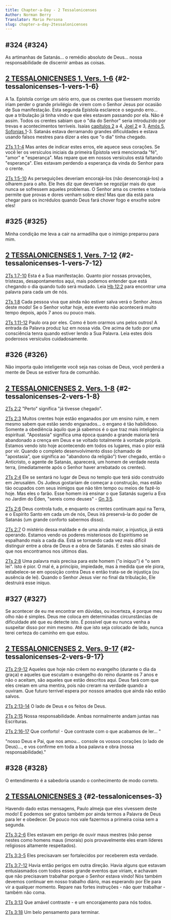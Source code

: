 ```yaml
---
title: Chapter-a-Day - 2 Tessalonicenses
Author: Norman Berry
Translator: Mario Persona
slug: chapter-a-day-2tessalonicenses
---
```


## #324 {#324}

As artimanhas de Satanás... o remédio absoluto de Deus... nossa responsabilidade de discernir ambas as coisas.

## [2 TESSALONICENSES 1, Vers. 1-6](http://mysword.info/b?r=2Th_1:1-6) {#2-tessalonicenses-1-vers-1-6}

A 1a. Epístola corrige um sério erro, que os crentes que tivessem morrido iriam perder o grande privilégio de virem com o Senhor Jesus por ocasião de Sua manifestação. Esta segunda Epístola esclarece o segundo erro... que a tribulação já tinha vindo e que eles estavam passando por ela. Não é assim. Todos os crentes sabiam que o &quot;dia do Senhor&quot; seria introduzido por trevas e acontecimentos terríveis. Isaías [capítulos 2](https://mysword.info/b?r=Isa_2) a 4, [Joel 2](https://mysword.info/b?r=Joe_2) e 3, [Amós 5](https://mysword.info/b?r=Amo_5), [Sofonias 1](https://mysword.info/b?r=Zep_1)-3\. Satanás estava derramando grandes dificuldades e estava usando falsos mestres para dizer a eles que &quot;o dia&quot; tinha chegado.

[2Ts 1:1-4](http://mysword.info/b?r=2Th_1:1-4) Mas antes de indicar estes erros, ele aquece seus corações. Se você ler os versículos iniciais da primeira Epístola verá mencionada &quot;fé&quot;, &quot;amor&quot; e &quot;esperança&quot;. Mas repare que em nossos versículos está faltando &quot;esperança&quot;. Eles estavam perdendo a esperança da vinda do Senhor para o crente.

[2Ts 1:5-10](http://mysword.info/b?r=2Th_1:5-10) As perseguições deveriam encorajá-los (não desencorajá-los) a olharem para o alto. Ele lhes diz que deveriam se regozijar mais do que nunca se sofressem aqueles problemas. O Senhor ama os crentes e todavia permite que provas e dores venham sobre eles! Mas que dia está para chegar para os incrédulos quando Deus fará chover fogo e enxofre sobre eles!

## #325 {#325}

Minha condição me leva a cair na armadilha que o inimigo preparou para mim.

## [2 TESSALONICENSES 1, Vers. 7-12](http://mysword.info/b?r=2Th_1:7-12) {#2-tessalonicenses-1-vers-7-12}

[2Ts 1:7-10](http://mysword.info/b?r=2Th_1:7-10) Esta é a Sua manifestação. Quanto pior nossas provações, tristezas, desapontamentos aqui, mais podemos entender que está chegando o dia quando tudo será mudado. Leia [Hb 12:2](http://mysword.info/b?r=Heb_12:2) para encontrar uma palavra para cada um de nós.

[2Ts 1:8](http://mysword.info/b?r=2Th_1:8) Cada pessoa viva que ainda não estiver salva verá o Senhor Jesus deste modo! Se o Senhor voltar hoje, este evento não acontecerá muito tempo depois, após 7 anos ou pouco mais.

[2Ts 1:11-12](http://mysword.info/b?r=2Th_1:11-12) Paulo ora por eles. Como é bom orarmos uns pelos outros! A entrada da Palavra produz luz em nossa vida. Ore acima de tudo por uma consciência tenra quando estiver lendo a Sua Palavra. Leia estes dois poderosos versículos cuidadosamente.

## #326 {#326}

Não importa quão inteligente você seja nas coisas de Deus, você perderá a mente de Deus se estiver fora de comunhão.

## [2 TESSALONICENSES 2, Vers. 1-8](http://mysword.info/b?r=2Th_2:1-8) {#2-tessalonicenses-2-vers-1-8}

[2Ts 2:2](http://mysword.info/b?r=2Th_2:2) &quot;Perto&quot; significa &quot;já tivesse chegado&quot;.

[2Ts 2:3](http://mysword.info/b?r=2Th_2:3) Muitos crentes hoje estão enganados por um ensino ruim, e nem mesmo sabem que estão sendo enganados... o engano é tão habilidoso. Somente a obediência àquilo que já sabemos é o que traz mais inteligência espiritual. &quot;Apostasia&quot; significa uma época quando a grande maioria terá abandonado a crença em Deus e se voltado totalmente à vontade própria. Estamos vendo isto hoje acontecendo em todos os lugares, mas o pior está por vir. Quando o completo desenvolvimento disso (chamado de &quot;apostasia&quot;, que significa ao &quot;abandono da religião&quot;) tiver chegado, então o Anticristo, o agente de Satanás, aparecerá, um homem de verdade nesta terra, (imediatamente após o Senhor haver arrebatado os crentes).

[2Ts 2:4](http://mysword.info/b?r=2Th_2:4) Ele se sentará no lugar de Deus no templo que terá sido construído em Jerusalém. Os Judeus gostariam de começar a construção, mas estão tão ocupados com seus inimigos que não têm tempo ou meios de fazê-lo hoje. Mas eles o farão. Esse homem irá ensinar o que Satanás sugeriu a Eva no Jardim do Éden, &quot;sereis como deuses&quot; - [Gn 3:5](http://mysword.info/b?r=Gen_3:5).

[2Ts 2:6](http://mysword.info/b?r=2Th_2:6) Deus controla tudo, e enquanto os crentes continuam aqui na Terra, e o Espírito Santo em cada um de nós, Deus irá preservá-la do poder de Satanás (um grande conforto sabermos disso).

[2Ts 2:7](http://mysword.info/b?r=2Th_2:7) O mistério dessa maldade e de uma ainda maior, a injustiça, já está operando. Estamos vendo os poderes misteriosos do Espiritismo se espalhando mais a cada dia. Está se tornando cada vez mais difícil distinguir entre a obra de Deus e a obra de Satanás. E estes são sinais de que nos encontramos nos últimos dias.

[2Ts 2:8](http://mysword.info/b?r=2Th_2:8) Uma palavra mais precisa para este homem (&quot;o iníquo&quot;) é &quot;o sem lei&quot;. Isto é pior. O mal é, a princípio, impiedade, mas à medida que ele piora, estabelece-se em oposição contra Deus e então trata-se de injustiça (ou ausência de lei). Quando o Senhor Jesus vier no final da tribulação, Ele destruirá esse iníquo.

## #327 {#327}

Se acontecer de eu me encontrar em dúvidas, ou incerteza, é porque meu olho não é simples. Deus me coloca em determinadas circunstâncias de dificuldade até que eu detecte isto. É possível que eu nunca venha a suspeitar disso por mim mesmo. Até que isto seja colocado de lado, nunca terei certeza do caminho em que estou.

## [2 TESSALONICENSES 2, Vers. 9-17](http://mysword.info/b?r=2Th_2:9-17) {#2-tessalonicenses-2-vers-9-17}

[2Ts 2:9-12](http://mysword.info/b?r=2Th_2:9-12) Aqueles que hoje não crêem no evangelho (durante o dia da graça) e aqueles que escutam o evangelho do reino durante os 7 anos e não o aceitam, são aqueles que estão descritos aqui. Deus fará com que eles creiam em uma mentira, pois não creram na verdade quando a ouviram. Que futuro terrível espera por nossos amados que ainda não estão salvos.

[2Ts 2:13-14](http://mysword.info/b?r=2Th_2:13-14) O lado de Deus e os feitos de Deus.

[2Ts 2:15](http://mysword.info/b?r=2Th_2:15) Nossa responsabilidade. Ambas normalmente andam juntas nas Escrituras.

[2Ts 2:16-17](http://mysword.info/b?r=2Th_2:16-17) Que conforto! - Que contraste com o que acabamos de ler... &quot;

&quot;nosso Deus e Pai, que nos amou... console os vossos corações (o lado de Deus)..., e vos confirme em toda a boa palavra e obra (nossa responsabilidade).&quot;

## #328 {#328}

O entendimento é a sabedoria usando o conhecimento de modo correto.

## [2 TESSALONICENSES 3](http://mysword.info/b?r=2Th_3) {#2-tessalonicenses-3}

Havendo dado estas mensagens, Paulo almeja que eles vivessem deste modo! E podemos ser gratos também por ainda termos a Palavra de Deus para ler e obedecer. De pouco nos vale fazermos a primeira coisa sem a segunda.

[2Ts 3:2-6](http://mysword.info/b?r=2Th_3:2-6) Eles estavam em perigo de ouvir maus mestres (não pense nestes como homens maus (imorais) pois provavelmente eles eram líderes religiosos altamente respeitados).

[2Ts 3:3-5](http://mysword.info/b?r=2Th_3:3-5) Eles precisavam ser fortalecidos por receberem esta verdade.

[2Ts 3:7-12](http://mysword.info/b?r=2Th_3:7-12) Havia então perigos em outra direção. Havia alguns que estavam entusiasmados com todos esses grande eventos que viriam, e achavam que não precisavam trabalhar porque o Senhor estava vindo! Nós também devemos continuar em nosso trabalho diário, mas esperando por Ele para vir a qualquer momento. Repare nas fortes instruções - não quer trabalhar - também não coma.

[2Ts 3:13](http://mysword.info/b?r=2Th_3:13) Que amável contraste - e um encorajamento para nós todos.

[2Ts 3:18](http://mysword.info/b?r=2Th_3:18) Um belo pensamento para terminar.